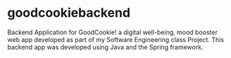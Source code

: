# goodcookiebackend
Backend Application for GoodCookie! a digital well-being, mood booster web app developed as part of my Software Engineering class Project.
This backend app was developed using Java and the Spring framework.
